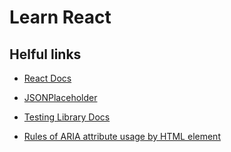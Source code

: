# Learn React

## Helful links

* [React Docs](https://reactjs.org/docs/getting-started.html)
* [JSONPlaceholder](https://jsonplaceholder.typicode.com/)

* [Testing Library Docs](https://testing-library.com/docs/queries/byrole)
* [Rules of ARIA attribute usage by HTML element](https://www.w3.org/TR/html-aria/#docconformance)
